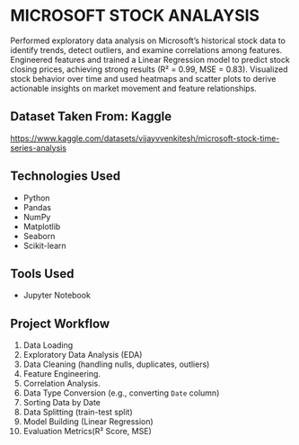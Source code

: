 # MICROSOFT STOCK ANALAYSIS

Performed exploratory data analysis on Microsoft’s historical stock data to identify trends, detect outliers, and examine correlations among features.
Engineered features and trained a Linear Regression model to predict stock closing prices, achieving strong results (R² = 0.99, MSE = 0.83).
Visualized stock behavior over time and used heatmaps and scatter plots to derive actionable insights on market movement and feature relationships.

## Dataset Taken From: Kaggle 
https://www.kaggle.com/datasets/vijayvvenkitesh/microsoft-stock-time-series-analysis


## Technologies Used

- Python
- Pandas
- NumPy
- Matplotlib
- Seaborn
- Scikit-learn

## Tools Used
- Jupyter Notebook

## Project Workflow

1. Data Loading
2. Exploratory Data Analysis (EDA)
3. Data Cleaning (handling nulls, duplicates, outliers)
4. Feature Engineering.
5. Correlation Analysis.
6. Data Type Conversion (e.g., converting `Date` column)
7. Sorting Data by Date
11. Data Splitting (train-test split)
12. Model Building (Linear Regression)
13. Evaluation Metrics(R² Score, MSE)
